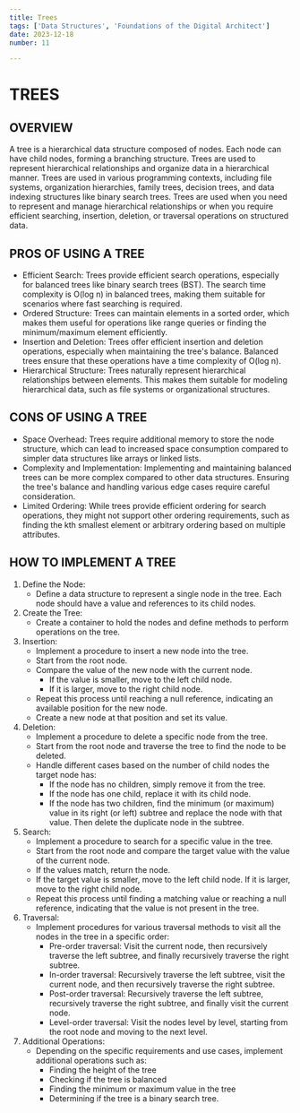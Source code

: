 ```yaml
---
title: Trees
tags: ['Data Structures', 'Foundations of the Digital Architect']
date: 2023-12-18
number: 11

---
```

# TREES

## OVERVIEW

A tree is a hierarchical data structure composed of nodes. Each node can have child nodes, forming a branching structure. Trees are used to represent hierarchical relationships and organize data in a hierarchical manner. Trees are used in various programming contexts, including file systems, organization hierarchies, family trees, decision trees, and data indexing structures like binary search trees. Trees are used when you need to represent and manage hierarchical relationships or when you require efficient searching, insertion, deletion, or traversal operations on structured data.

## PROS OF USING A TREE

- Efficient Search: Trees provide efficient search operations, especially for balanced trees like binary search trees (BST). The search time complexity is O(log n) in balanced trees, making them suitable for scenarios where fast searching is required.
- Ordered Structure: Trees can maintain elements in a sorted order, which makes them useful for operations like range queries or finding the minimum/maximum element efficiently.
- Insertion and Deletion: Trees offer efficient insertion and deletion operations, especially when maintaining the tree's balance. Balanced trees ensure that these operations have a time complexity of O(log n).
- Hierarchical Structure: Trees naturally represent hierarchical relationships between elements. This makes them suitable for modeling hierarchical data, such as file systems or organizational structures.

## CONS OF USING A TREE

- Space Overhead: Trees require additional memory to store the node structure, which can lead to increased space consumption compared to simpler data structures like arrays or linked lists.
- Complexity and Implementation: Implementing and maintaining balanced trees can be more complex compared to other data structures. Ensuring the tree's balance and handling various edge cases require careful consideration.
- Limited Ordering: While trees provide efficient ordering for search operations, they might not support other ordering requirements, such as finding the kth smallest element or arbitrary ordering based on multiple attributes.

## HOW TO IMPLEMENT A TREE

1. Define the Node:
    - Define a data structure to represent a single node in the tree. Each node should have a value and references to its child nodes.
2. Create the Tree:
    - Create a container to hold the nodes and define methods to perform operations on the tree.
3. Insertion:
    - Implement a procedure to insert a new node into the tree.
    - Start from the root node.
    - Compare the value of the new node with the current node.
        - If the value is smaller, move to the left child node. 
        - If it is larger, move to the right child node.
    - Repeat this process until reaching a null reference, indicating an available position for the new node.
    - Create a new node at that position and set its value.
4. Deletion:
    - Implement a procedure to delete a specific node from the tree.
    - Start from the root node and traverse the tree to find the node to be deleted.
    - Handle different cases based on the number of child nodes the target node has:
        - If the node has no children, simply remove it from the tree.
        - If the node has one child, replace it with its child node.
        - If the node has two children, find the minimum (or maximum) value in its right (or left) subtree and replace the node with that value. Then delete the duplicate node in the subtree.
5. Search:
    - Implement a procedure to search for a specific value in the tree.
    - Start from the root node and compare the target value with the value of the current node.
    - If the values match, return the node.
    - If the target value is smaller, move to the left child node. If it is larger, move to the right child node.
    - Repeat this process until finding a matching value or reaching a null reference, indicating that the value is not present in the tree.
6. Traversal:
    - Implement procedures for various traversal methods to visit all the nodes in the tree in a specific order:
        - Pre-order traversal: Visit the current node, then recursively traverse the left subtree, and finally recursively traverse the right subtree.
        - In-order traversal: Recursively traverse the left subtree, visit the current node, and then recursively traverse the right subtree.
        - Post-order traversal: Recursively traverse the left subtree, recursively traverse the right subtree, and finally visit the current node.
        - Level-order traversal: Visit the nodes level by level, starting from the root node and moving to the next level.
7. Additional Operations:
    - Depending on the specific requirements and use cases, implement additional operations such as: 
        - Finding the height of the tree 
        - Checking if the tree is balanced
        - Finding the minimum or maximum value in the tree 
        - Determining if the tree is a binary search tree.
